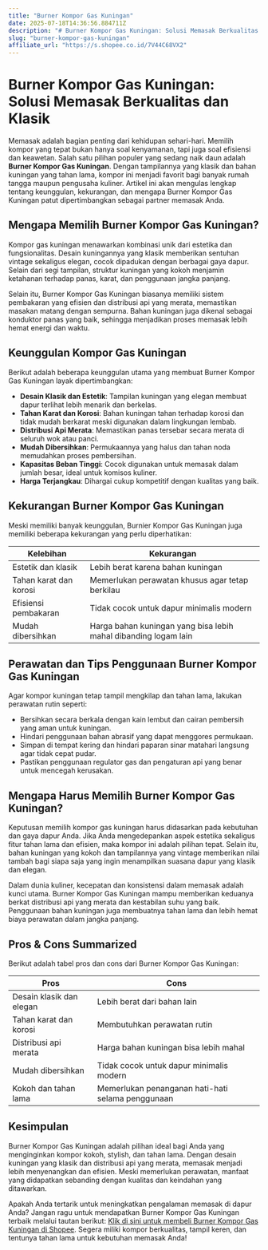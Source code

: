 ```yaml
---
title: "Burner Kompor Gas Kuningan"
date: 2025-07-18T14:36:56.884711Z
description: "# Burner Kompor Gas Kuningan: Solusi Memasak Berkualitas dan Klasik..."
slug: "burner-kompor-gas-kuningan"
affiliate_url: "https://s.shopee.co.id/7V44C68VX2"
---
```

# Burner Kompor Gas Kuningan: Solusi Memasak Berkualitas dan Klasik

Memasak adalah bagian penting dari kehidupan sehari-hari. Memilih kompor yang tepat bukan hanya soal kenyamanan, tapi juga soal efisiensi dan keawetan. Salah satu pilihan populer yang sedang naik daun adalah **Burner Kompor Gas Kuningan**. Dengan tampilannya yang klasik dan bahan kuningan yang tahan lama, kompor ini menjadi favorit bagi banyak rumah tangga maupun pengusaha kuliner. Artikel ini akan mengulas lengkap tentang keunggulan, kekurangan, dan mengapa Burner Kompor Gas Kuningan patut dipertimbangkan sebagai partner memasak Anda.

## Mengapa Memilih Burner Kompor Gas Kuningan?

Kompor gas kuningan menawarkan kombinasi unik dari estetika dan fungsionalitas. Desain kuningannya yang klasik memberikan sentuhan vintage sekaligus elegan, cocok dipadukan dengan berbagai gaya dapur. Selain dari segi tampilan, struktur kuningan yang kokoh menjamin ketahanan terhadap panas, karat, dan penggunaan jangka panjang.

Selain itu, Burner Kompor Gas Kuningan biasanya memiliki sistem pembakaran yang efisien dan distribusi api yang merata, memastikan masakan matang dengan sempurna. Bahan kuningan juga dikenal sebagai konduktor panas yang baik, sehingga menjadikan proses memasak lebih hemat energi dan waktu.

## Keunggulan Kompor Gas Kuningan

Berikut adalah beberapa keunggulan utama yang membuat Burner Kompor Gas Kuningan layak dipertimbangkan:

- **Desain Klasik dan Estetik**: Tampilan kuningan yang elegan membuat dapur terlihat lebih menarik dan berkelas.
- **Tahan Karat dan Korosi**: Bahan kuningan tahan terhadap korosi dan tidak mudah berkarat meski digunakan dalam lingkungan lembab.
- **Distribusi Api Merata**: Memastikan panas tersebar secara merata di seluruh wok atau panci.
- **Mudah Dibersihkan**: Permukaannya yang halus dan tahan noda memudahkan proses pembersihan.
- **Kapasitas Beban Tinggi**: Cocok digunakan untuk memasak dalam jumlah besar, ideal untuk komisos kuliner.
- **Harga Terjangkau**: Dihargai cukup kompetitif dengan kualitas yang baik.

## Kekurangan Burner Kompor Gas Kuningan

Meski memiliki banyak keunggulan, Burnier Kompor Gas Kuningan juga memiliki beberapa kekurangan yang perlu diperhatikan:

| Kelebihan                                   | Kekurangan                                              |
|--------------------------------------------|----------------------------------------------------------|
| Estetik dan klasik                        | Lebih berat karena bahan kuningan                      |
| Tahan karat dan korosi                   | Memerlukan perawatan khusus agar tetap berkilau     |
| Efisiensi pembakaran                     | Tidak cocok untuk dapur minimalis modern             |
| Mudah dibersihkan                         | Harga bahan kuningan yang bisa lebih mahal dibanding logam lain |

## Perawatan dan Tips Penggunaan Burner Kompor Gas Kuningan

Agar kompor kuningan tetap tampil mengkilap dan tahan lama, lakukan perawatan rutin seperti:

- Bersihkan secara berkala dengan kain lembut dan cairan pembersih yang aman untuk kuningan.
- Hindari penggunaan bahan abrasif yang dapat menggores permukaan.
- Simpan di tempat kering dan hindari paparan sinar matahari langsung agar tidak cepat pudar.
- Pastikan penggunaan regulator gas dan pengaturan api yang benar untuk mencegah kerusakan.

## Mengapa Harus Memilih Burner Kompor Gas Kuningan?

Keputusan memilih kompor gas kuningan harus didasarkan pada kebutuhan dan gaya dapur Anda. Jika Anda mengedepankan aspek estetika sekaligus fitur tahan lama dan efisien, maka kompor ini adalah pilihan tepat. Selain itu, bahan kuningan yang kokoh dan tampilannya yang vintage memberikan nilai tambah bagi siapa saja yang ingin menampilkan suasana dapur yang klasik dan elegan.

Dalam dunia kuliner, kecepatan dan konsistensi dalam memasak adalah kunci utama. Burner Kompor Gas Kuningan mampu memberikan keduanya berkat distribusi api yang merata dan kestabilan suhu yang baik. Penggunaan bahan kuningan juga membuatnya tahan lama dan lebih hemat biaya perawatan dalam jangka panjang.

## Pros & Cons Summarized

Berikut adalah tabel pros dan cons dari Burner Kompor Gas Kuningan:

| **Pros**                                    | **Cons**                                        |
|--------------------------------------------|-------------------------------------------------|
| Desain klasik dan elegan                   | Lebih berat dari bahan lain                     |
| Tahan karat dan korosi                    | Membutuhkan perawatan rutin                     |
| Distribusi api merata                      | Harga bahan kuningan bisa lebih mahal          |
| Mudah dibersihkan                          | Tidak cocok untuk dapur minimalis modern       |
| Kokoh dan tahan lama                       | Memerlukan penanganan hati-hati selama penggunaan |

## Kesimpulan

Burner Kompor Gas Kuningan adalah pilihan ideal bagi Anda yang menginginkan kompor kokoh, stylish, dan tahan lama. Dengan desain kuningan yang klasik dan distribusi api yang merata, memasak menjadi lebih menyenangkan dan efisien. Meski memerlukan perawatan, manfaat yang didapatkan sebanding dengan kualitas dan keindahan yang ditawarkan.

Apakah Anda tertarik untuk meningkatkan pengalaman memasak di dapur Anda? Jangan ragu untuk mendapatkan Burner Kompor Gas Kuningan terbaik melalui tautan berikut: [Klik di sini untuk membeli Burner Kompor Gas Kuningan di Shopee](https://s.shopee.co.id/7V44C68VX2). Segera miliki kompor berkualitas, tampil keren, dan tentunya tahan lama untuk kebutuhan memasak Anda!